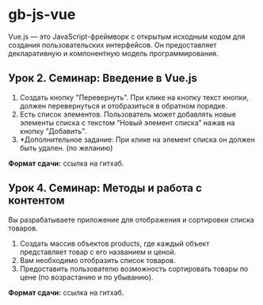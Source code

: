 # gb-js-vue

Vue.js — это JavaScript-фреймворк с открытым исходным кодом для создания пользовательских интерфейсов. Он предоставляет декларативную и компонентную модель программирования.

## Урок 2. Семинар: Введение в Vue.js

1. Создать кнопку "Перевернуть". При клике на кнопку текст кнопки, должен перевернуться и отобразиться в обратном порядке.
2. Есть список элементов. Пользователь может добавлять новые элементы списка с текстом “Новый элемент списка” нажав на кнопку "Добавить".
3. *Дополнительное задание: При клике на элемент списка он должен быть удален. (по желанию)

**Формат сдачи:** ссылка на гитхаб.

## Урок 4. Семинар: Методы и работа с контентом

Вы разрабатываете приложение для отображения и сортировки списка товаров. 
1. Создать массив объектов products, где каждый объект представляет товар с его названием и ценой. 
2. Вам необходимо отобразить список товаров.
3. Предоставить пользователю возможность сортировать товары по цене (по возрастанию и по убыванию).

**Формат сдачи:** ссылка на гитхаб.